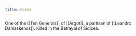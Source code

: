 ```yaml
---
title: Cosmo
---
```

One of the [[Ten Generals]] of [[Argot]], a partisan of [[Leandro Damaskenos]]. Killed in the Betrayal of Sidicea.